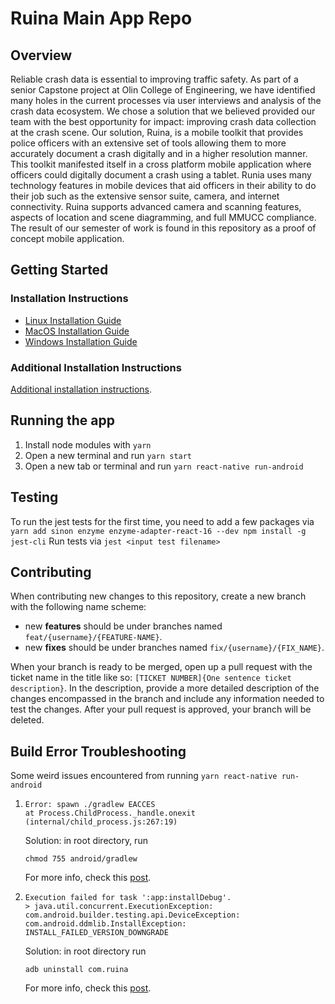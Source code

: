 # Ruina Main App Repo

## Overview

Reliable crash data is essential to improving traffic safety. As part of a senior Capstone project at Olin College of Engineering, we have identified many holes in the current processes via user interviews and analysis of the crash data ecosystem. We chose a solution that we believed provided our team with the best opportunity for impact: improving crash data collection at the crash scene. Our solution, Ruina, is a mobile toolkit that provides police officers with an extensive set of tools allowing them to more accurately document a crash digitally and in a higher resolution manner. This toolkit manifested itself in a cross platform mobile application where officers could digitally document a crash using a tablet. Runia uses many technology features in mobile devices that aid officers in their ability to do their job such as the extensive sensor suite, camera, and internet connectivity. Ruina supports advanced camera and scanning features, aspects of location and scene diagramming, and full MMUCC compliance. The result of our semester of work is found in this repository as a proof of concept mobile application.

## Getting Started

### Installation Instructions

- [Linux Installation Guide](https://github.com/santosfamilyfoundation/RuinaMain/blob/master/documentation/installationGuide.md#linux-installation-guide)
- [MacOS Installation Guide](https://github.com/santosfamilyfoundation/RuinaMain/blob/master/documentation/installationGuide.md#mac-installation-guide)
- [Windows Installation Guide](https://github.com/santosfamilyfoundation/RuinaMain/blob/master/documentation/installationGuide.md#windows-installation-guide)

### Additional Installation Instructions

[Additional installation instructions](https://docs.google.com/document/d/1Jq3eBB1jNj5tPj4pSyWM1NAS5JwnqvRIsML5aK6KDPE/edit?usp=sharing).

## Running the app

1. Install node modules with `yarn`
2. Open a new terminal and run `yarn start`
3. Open a new tab or terminal and run `yarn react-native run-android`

## Testing

To run the jest tests for the first time, you need to add a few packages via
`yarn add sinon enzyme enzyme-adapter-react-16 --dev npm install -g jest-cli`
Run tests via `jest <input test filename>`

## Contributing

When contributing new changes to this repository, create a new branch with the following name scheme:

- new **features** should be under branches named `feat/{username}/{FEATURE-NAME}`.
- new **fixes** should be under branches named `fix/{username}/{FIX_NAME}`.

When your branch is ready to be merged, open up a pull request with the ticket name in the title like so: `[TICKET NUMBER]{One sentence ticket description}`. In the description, provide a more detailed description of the changes encompassed in the branch and include any information needed to test the changes. After your pull request is approved, your branch will be deleted.

## Build Error Troubleshooting

Some weird issues encountered from running `yarn react-native run-android`

1. ```
   Error: spawn ./gradlew EACCES
   at Process.ChildProcess._handle.onexit (internal/child_process.js:267:19)
   ```
   Solution: in root directory, run
   ```
   chmod 755 android/gradlew
   ```
   For more info, check this [post](https://stackoverflow.com/questions/54541734/spawnsync-gradlew-eacces-error-when-running-react-native-project-on-emulator-u).
2. ```
   Execution failed for task ':app:installDebug'.
   > java.util.concurrent.ExecutionException: com.android.builder.testing.api.DeviceException: com.android.ddmlib.InstallException: INSTALL_FAILED_VERSION_DOWNGRADE
   ```

   Solution: in root directory run

   ```
   adb uninstall com.ruina
   ```

   For more info, check this [post](https://github.com/ionic-team/ionic-cli/issues/278).
